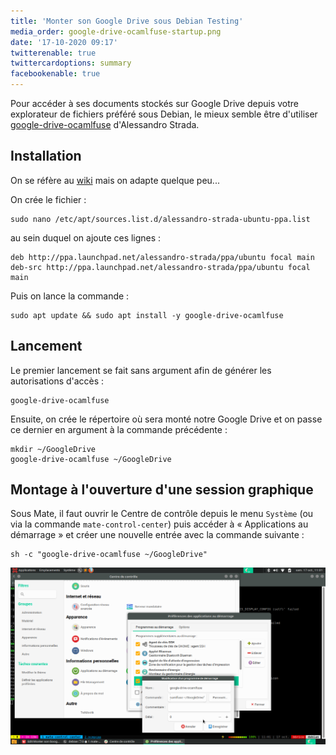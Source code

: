```yaml
---
title: 'Monter son Google Drive sous Debian Testing'
media_order: google-drive-ocamlfuse-startup.png
date: '17-10-2020 09:17'
twitterenable: true
twittercardoptions: summary
facebookenable: true
---
```


Pour accéder à ses documents stockés sur Google Drive depuis votre explorateur de fichiers préféré sous Debian, le mieux semble être d'utiliser [google-drive-ocamlfuse](https://github.com/astrada/google-drive-ocamlfuse) d'Alessandro Strada.

## Installation

On se réfère au [wiki](https://github.com/astrada/google-drive-ocamlfuse/wiki/Installation) mais on adapte quelque peu...

On crée le fichier&nbsp;:
```shell
sudo nano /etc/apt/sources.list.d/alessandro-strada-ubuntu-ppa.list
```
au sein duquel on ajoute ces lignes&nbsp;:
```
deb http://ppa.launchpad.net/alessandro-strada/ppa/ubuntu focal main 
deb-src http://ppa.launchpad.net/alessandro-strada/ppa/ubuntu focal main 
```

Puis on lance la commande&nbsp;:

```shell
sudo apt update && sudo apt install -y google-drive-ocamlfuse
```

## Lancement

Le premier lancement se fait sans argument afin de générer les autorisations d'accès&nbsp;:

```shell
google-drive-ocamlfuse
```

Ensuite, on crée le répertoire où sera monté notre Google Drive et on passe ce dernier en argument à la commande précédente&nbsp;:

```shell
mkdir ~/GoogleDrive
google-drive-ocamlfuse ~/GoogleDrive
```

## Montage à l'ouverture d'une session graphique

Sous Mate, il faut ouvrir le Centre de contrôle depuis le menu `Système` (ou via la commande `mate-control-center`) puis accéder à «&nbsp;Applications au démarrage&nbsp;» et créer une nouvelle entrée avec la commande suivante&nbsp;:

```shell
sh -c "google-drive-ocamlfuse ~/GoogleDrive"
```

![](google-drive-ocamlfuse-startup.png)
